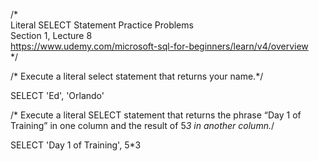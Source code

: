 /*  
Literal SELECT Statement Practice Problems  
Section 1, Lecture 8  
https://www.udemy.com/microsoft-sql-for-beginners/learn/v4/overview  
*/  

/* Execute a literal select statement that returns your name.*/  
  
SELECT 'Ed', 'Orlando'


/* Execute a literal SELECT statement that returns the phrase “Day 1 of	Training” in one column and the	result of 5*3 in	another	column.*/  

SELECT 'Day 1 of Training', 5*3







